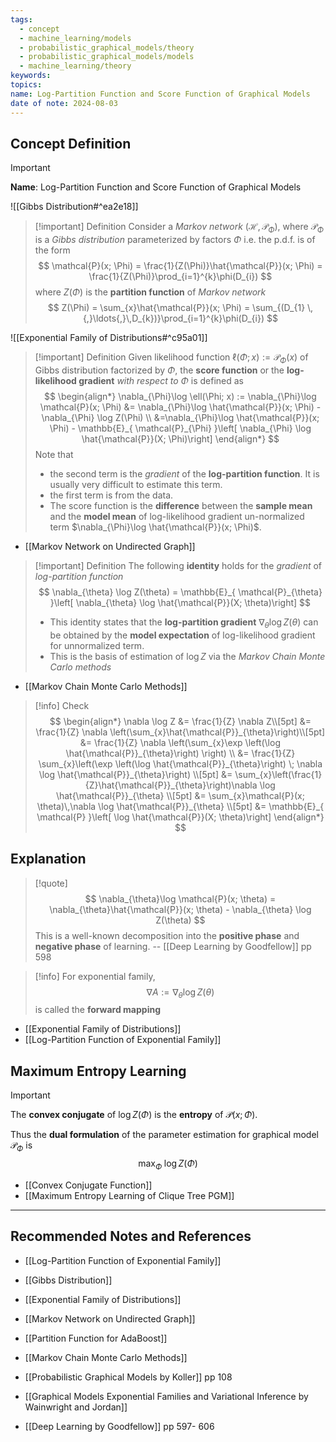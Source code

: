 ```yaml
---
tags:
  - concept
  - machine_learning/models
  - probabilistic_graphical_models/theory
  - probabilistic_graphical_models/models
  - machine_learning/theory
keywords: 
topics: 
name: Log-Partition Function and Score Function of Graphical Models
date of note: 2024-08-03
---
```


## Concept Definition

>[!important]
>**Name**: Log-Partition Function and Score Function of Graphical Models

![[Gibbs Distribution#^ea2e18]]

>[!important] Definition
>Consider a *Markov network* $(\mathcal{H}, \mathcal{P}_{\Phi})$, where $\mathcal{P}_{\Phi}$ is a *Gibbs distribution* parameterized by factors $\Phi$ i.e. the p.d.f. is of the form
> $$
> \mathcal{P}(x; \Phi) = \frac{1}{Z(\Phi)}\hat{\mathcal{P}}(x; \Phi) = \frac{1}{Z(\Phi)}\prod_{i=1}^{k}\phi(D_{i})
> $$
> where $Z(\Phi)$ is the **partition function** of *Markov network* 
> $$
> Z(\Phi) = \sum_{x}\hat{\mathcal{P}}(x; \Phi) = \sum_{(D_{1} \,{,}\ldots{,}\,D_{k})}\prod_{i=1}^{k}\phi(D_{i})
> $$

![[Exponential Family of Distributions#^c95a01]]


>[!important] Definition
>Given likelihood function $\ell(\Phi; x) := \mathcal{P}_{\Phi}(x)$ of Gibbs distribution factorized by $\Phi$, the **score function** or the **log-likelihood gradient** *with respect to* $\Phi$ is defined as 
>$$
>\begin{align*}
>\nabla_{\Phi}\log \ell(\Phi; x) := \nabla_{\Phi}\log \mathcal{P}(x; \Phi) &= \nabla_{\Phi}\log \hat{\mathcal{P}}(x; \Phi) - \nabla_{\Phi} \log Z(\Phi) \\
>&=\nabla_{\Phi}\log \hat{\mathcal{P}}(x; \Phi) -  \mathbb{E}_{ \mathcal{P}_{\Phi} }\left[ \nabla_{\Phi} \log \hat{\mathcal{P}}(X; \Phi)\right]
>\end{align*}
>$$ 
>Note that 
>- the second term is the *gradient* of the **log-partition function**. It is usually very difficult to estimate this term. 
>- the first term is from the data.
>- The score function is the **difference** between the **sample mean** and the **model mean** of log-likelihood gradient un-normalized term $\nabla_{\Phi}\log \hat{\mathcal{P}}(x; \Phi)$.
>  

- [[Markov Network on Undirected Graph]]

>[!important] Definition
>The following **identity** holds for the *gradient* of *log-partition function* 
>$$
>\nabla_{\theta} \log Z(\theta) = \mathbb{E}_{ \mathcal{P}_{\theta} }\left[ \nabla_{\theta} \log \hat{\mathcal{P}}(X; \theta)\right]
>$$
>
>- This identity states that the **log-partition gradient**  $\nabla_{\theta} \log Z(\theta)$ can be obtained by the **model expectation** of log-likelihood gradient for unnormalized term.
>- This is the basis of estimation of $\log Z$ via the *Markov Chain Monte Carlo methods*

- [[Markov Chain Monte Carlo Methods]]


>[!info]
>Check 
>$$
>\begin{align*}
> \nabla \log Z &= \frac{1}{Z} \nabla Z\\[5pt]
> &= \frac{1}{Z} \nabla \left(\sum_{x}\hat{\mathcal{P}}_{\theta}\right)\\[5pt]
> &= \frac{1}{Z} \nabla \left(\sum_{x}\exp \left(\log \hat{\mathcal{P}}_{\theta}\right) \right) \\
> &= \frac{1}{Z} \sum_{x}\left(\exp \left(\log \hat{\mathcal{P}}_{\theta}\right) \; \nabla \log \hat{\mathcal{P}}_{\theta}\right) \\[5pt]
> &= \sum_{x}\left(\frac{1}{Z}\hat{\mathcal{P}}_{\theta}\right)\nabla \log \hat{\mathcal{P}}_{\theta} \\[5pt]
> &= \sum_{x}\mathcal{P}(x; \theta)\,\nabla \log \hat{\mathcal{P}}_{\theta} \\[5pt]
> &= \mathbb{E}_{ \mathcal{P} }\left[ \log \hat{\mathcal{P}}(X; \theta)\right]
>\end{align*}
>$$



## Explanation

>[!quote]
>$$
> \nabla_{\theta}\log \mathcal{P}(x; \theta) = \nabla_{\theta}\hat{\mathcal{P}}(x; \theta) - \nabla_{\theta} \log Z(\theta)
>$$ 
>This is a well-known decomposition into the **positive phase** and **negative phase** of learning.
>-- [[Deep Learning by Goodfellow]] pp 598

>[!info]
>For exponential family, $$\nabla A := \nabla_{\theta} \log Z(\theta)$$ is called the **forward mapping**

- [[Exponential Family of Distributions]]
- [[Log-Partition Function of Exponential Family]]


## Maximum Entropy Learning

>[!important]
>The **convex conjugate** of $\log Z(\Phi)$ is the **entropy** of $\mathcal{P}(x; \Phi)$.
>
>Thus the **dual formulation** of the parameter estimation for graphical model $\mathcal{P}_{\Phi}$ is 
>$$
>\max_{\Phi}\; \log Z(\Phi)
>$$


- [[Convex Conjugate Function]]
- [[Maximum Entropy Learning of Clique Tree PGM]]




-----------
##  Recommended Notes and References


- [[Log-Partition Function of Exponential Family]]
- [[Gibbs Distribution]]

- [[Exponential Family of Distributions]]
- [[Markov Network on Undirected Graph]]
- [[Partition Function for AdaBoost]]

- [[Markov Chain Monte Carlo Methods]]

- [[Probabilistic Graphical Models by Koller]]  pp 108
- [[Graphical Models Exponential Families and Variational Inference by Wainwright and Jordan]]
- [[Deep Learning by Goodfellow]] pp 597- 606